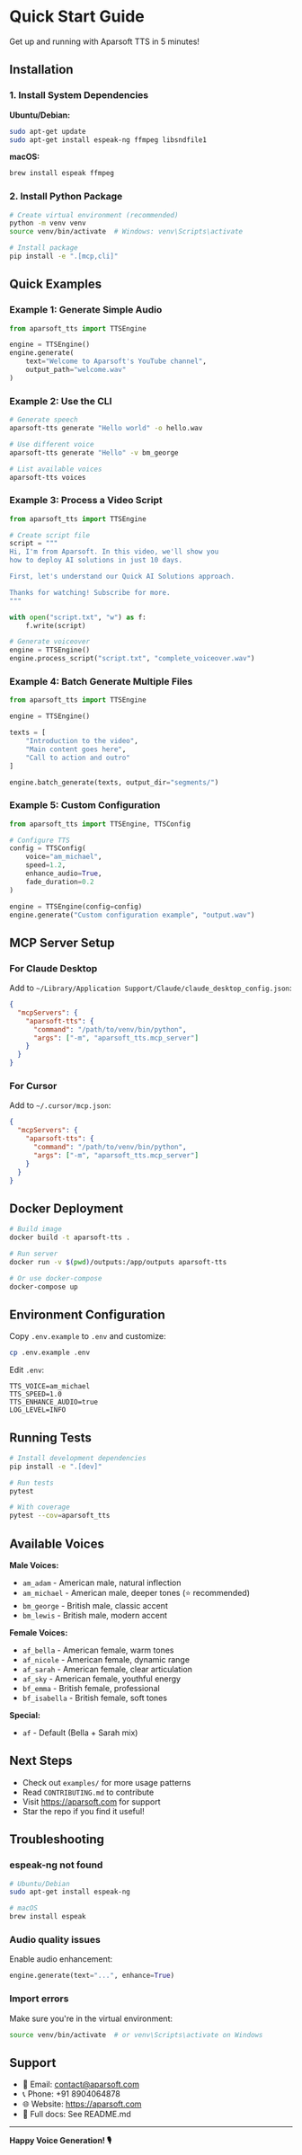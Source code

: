 # Quick Start Guide

Get up and running with Aparsoft TTS in 5 minutes!

## Installation

### 1. Install System Dependencies

**Ubuntu/Debian:**
```bash
sudo apt-get update
sudo apt-get install espeak-ng ffmpeg libsndfile1
```

**macOS:**
```bash
brew install espeak ffmpeg
```

### 2. Install Python Package

```bash
# Create virtual environment (recommended)
python -m venv venv
source venv/bin/activate  # Windows: venv\Scripts\activate

# Install package
pip install -e ".[mcp,cli]"
```

## Quick Examples

### Example 1: Generate Simple Audio

```python
from aparsoft_tts import TTSEngine

engine = TTSEngine()
engine.generate(
    text="Welcome to Aparsoft's YouTube channel",
    output_path="welcome.wav"
)
```

### Example 2: Use the CLI

```bash
# Generate speech
aparsoft-tts generate "Hello world" -o hello.wav

# Use different voice
aparsoft-tts generate "Hello" -v bm_george

# List available voices
aparsoft-tts voices
```

### Example 3: Process a Video Script

```python
from aparsoft_tts import TTSEngine

# Create script file
script = """
Hi, I'm from Aparsoft. In this video, we'll show you
how to deploy AI solutions in just 10 days.

First, let's understand our Quick AI Solutions approach.

Thanks for watching! Subscribe for more.
"""

with open("script.txt", "w") as f:
    f.write(script)

# Generate voiceover
engine = TTSEngine()
engine.process_script("script.txt", "complete_voiceover.wav")
```

### Example 4: Batch Generate Multiple Files

```python
from aparsoft_tts import TTSEngine

engine = TTSEngine()

texts = [
    "Introduction to the video",
    "Main content goes here",
    "Call to action and outro"
]

engine.batch_generate(texts, output_dir="segments/")
```

### Example 5: Custom Configuration

```python
from aparsoft_tts import TTSEngine, TTSConfig

# Configure TTS
config = TTSConfig(
    voice="am_michael",
    speed=1.2,
    enhance_audio=True,
    fade_duration=0.2
)

engine = TTSEngine(config=config)
engine.generate("Custom configuration example", "output.wav")
```

## MCP Server Setup

### For Claude Desktop

Add to `~/Library/Application Support/Claude/claude_desktop_config.json`:

```json
{
  "mcpServers": {
    "aparsoft-tts": {
      "command": "/path/to/venv/bin/python",
      "args": ["-m", "aparsoft_tts.mcp_server"]
    }
  }
}
```

### For Cursor

Add to `~/.cursor/mcp.json`:

```json
{
  "mcpServers": {
    "aparsoft-tts": {
      "command": "/path/to/venv/bin/python",
      "args": ["-m", "aparsoft_tts.mcp_server"]
    }
  }
}
```

## Docker Deployment

```bash
# Build image
docker build -t aparsoft-tts .

# Run server
docker run -v $(pwd)/outputs:/app/outputs aparsoft-tts

# Or use docker-compose
docker-compose up
```

## Environment Configuration

Copy `.env.example` to `.env` and customize:

```bash
cp .env.example .env
```

Edit `.env`:
```env
TTS_VOICE=am_michael
TTS_SPEED=1.0
TTS_ENHANCE_AUDIO=true
LOG_LEVEL=INFO
```

## Running Tests

```bash
# Install development dependencies
pip install -e ".[dev]"

# Run tests
pytest

# With coverage
pytest --cov=aparsoft_tts
```

## Available Voices

**Male Voices:**
- `am_adam` - American male, natural inflection
- `am_michael` - American male, deeper tones (⭐ recommended)
- `bm_george` - British male, classic accent
- `bm_lewis` - British male, modern accent

**Female Voices:**
- `af_bella` - American female, warm tones
- `af_nicole` - American female, dynamic range
- `af_sarah` - American female, clear articulation
- `af_sky` - American female, youthful energy
- `bf_emma` - British female, professional
- `bf_isabella` - British female, soft tones

**Special:**
- `af` - Default (Bella + Sarah mix)

## Next Steps

- Check out `examples/` for more usage patterns
- Read `CONTRIBUTING.md` to contribute
- Visit https://aparsoft.com for support
- Star the repo if you find it useful!

## Troubleshooting

### espeak-ng not found
```bash
# Ubuntu/Debian
sudo apt-get install espeak-ng

# macOS
brew install espeak
```

### Audio quality issues
Enable audio enhancement:
```python
engine.generate(text="...", enhance=True)
```

### Import errors
Make sure you're in the virtual environment:
```bash
source venv/bin/activate  # or venv\Scripts\activate on Windows
```

## Support

- 📧 Email: contact@aparsoft.com
- 📞 Phone: +91 8904064878
- 🌐 Website: https://aparsoft.com
- 📖 Full docs: See README.md

---

**Happy Voice Generation! 🎙️**
